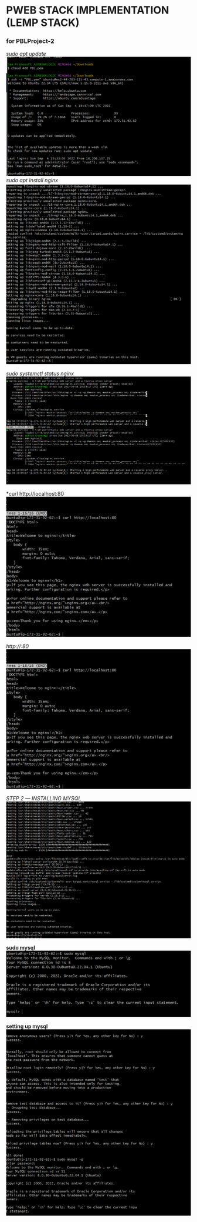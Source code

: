 # PWEB STACK IMPLEMENTATION (LEMP STACK)
### for PBLProject-2

*sudo apt update*
![sudo apt update](./images/Launched%20an%20instance.png)
*sudo apt install nginx*
![sudo apt install nginx](./images/sudo%20apt%20install%20nginx.png)

*sudo systemctl status nginx*
![sudo systemctl status nginx](./images/sudo%20systemctl%20status%20nginx.png)

*curl http://localhost:80
![curl http://localhost:80](./images/curl%20httplocalhost80.png)

*http://<Public-IP-Address>:80*
![http://<Public-IP-Address>:80](./images/curl%20httplocalhost80.png)

*STEP 2 — INSTALLING MYSQL*
![sudo apt install mysql-server](./images/sudo%20apt%20install%20mysql-server.png)

**sudo mysql**
![sudo mysql](./images/sudo%20mysql.png)

**setting up mysql**
![setting up mysql](./images/setting%20up%20mysql.png)